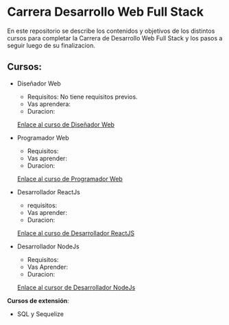 # Carrera Desarrollo Web Full Stack

En este repositorio se describe los contenidos y objetivos de los distintos cursos para completar la Carrera de Desarrollo Web Full Stack y los pasos a seguir luego de su finalizacion.

## Cursos:

- Diseñador Web
  - Requisitos:
    No tiene requisitos previos.
  - Vas aprendera:
  - Duracion:
  
  [Enlace al curso de Diseñador Web](https://github.com/BrainAcademyAr/disenador-web)
  
- Programador Web
  - Requisitos:
  - Vas aprender:
  - Duracion:
  
  [Enlace al curso de Programador Web](https://github.com/BrainAcademyAr/programador-web)
  
- Desarrollador ReactJs
  - requisitos:
  - Vas aprender:
  - Duracion:
  
  [Enlace al curso de Desarrollador ReactJS](https://github.com/BrainAcademyAr/desarrollador-ReactJs)
  
- Desarrollador NodeJs
  - Requisitos:
  - Vas Aprender:
  - Duracion:
  
  [Enlace al cursor de Desarrollador NodeJs](https://github.com/BrainAcademyAr/desarrollador-NodeJs)
  

**Cursos de extensión**:
  - SQL y Sequelize
  
